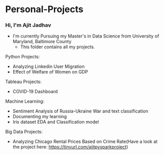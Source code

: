 # Personal-Projects

### Hi, I'm Ajit Jadhav
- I'm currently Pursuing my Master's in Data Science from University of Maryland, Baltimore County
  - This folder contains all my projects.  

Python Projects:
- Analyzing Linkedin User Migration
- Effect of Welfare of Women on GDP

Tableau Projects:
- COVID-19 Dashboard


Machine Learning:
- Sentiment Analysis of Russia-Ukraine War and text classification
- Documenting my learning
- Iris dataset EDA and Classification model


Big Data Projects:
- Analyzing Chicago Rental Prices Based on Crime Rate(Have a look at the project here: https://tinyurl.com/ajitpysparkproject)
